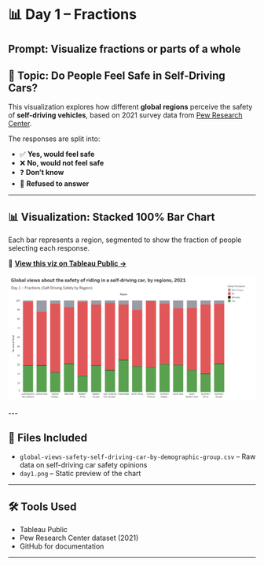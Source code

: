 # 📊 Day 1 – Fractions  
**Prompt:** Visualize fractions or parts of a whole  
---

## 🧠 Topic: Do People Feel Safe in Self-Driving Cars?

This visualization explores how different **global regions** perceive the safety of **self-driving vehicles**, based on 2021 survey data from [Pew Research Center](https://www.pewresearch.org/global/2021/09/13/global-public-opinion-on-the-future-of-the-internet/).

The responses are split into:
- ✅ **Yes, would feel safe**
- ❌ **No, would not feel safe**
- ❓ **Don’t know**
- 🚫 **Refused to answer**
---

## 📊 Visualization: Stacked 100% Bar Chart  
Each bar represents a region, segmented to show the fraction of people selecting each response.

🔗 **[View this viz on Tableau Public →](https://public.tableau.com/views/Globalviewsaboutthesafetyofridinginaself-drivingcarbyregions2021/Dashboard1?:language=en-GB&publish=yes&:sid=&:redirect=auth&:display_count=n&:origin=viz_share_link)**

<p align="center">
  <a href="https://public.tableau.com/app/profile/yourname/viz/Day1-Fractions-SelfDrivingSafety">
    <img src="day1.png" alt="Day 1: Fractions (Tableau Viz)" width="600"/>
  </a>
</p>
---

## 📁 Files Included
- `global-views-safety-self-driving-car-by-demographic-group.csv` – Raw data on self-driving car safety opinions
- `day1.png` – Static preview of the chart

---

## 🛠 Tools Used
- Tableau Public
- Pew Research Center dataset (2021)
- GitHub for documentation

---

